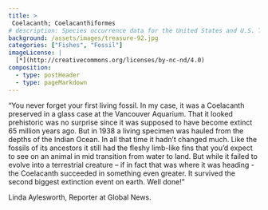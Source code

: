 ```yaml
---
title: >
 Coelacanth; Coelacanthiformes
# description: Species occurrence data for the United States and U.S. Territories.
background: /assets/images/treasure-92.jpg
categories: ["Fishes", "Fossil"]
imageLicense: |
  [*](http://creativecommons.org/licenses/by-nc-nd/4.0)
composition:
  - type: postHeader
  - type: pageMarkdown
---
```


“You never forget your first living fossil. In my case, it was a Coelacanth preserved in a glass case at the Vancouver Aquarium. That it looked prehistoric was no surprise since it was supposed to have become extinct 65 million years ago. But in 1938 a living specimen was hauled from the depths of the Indian Ocean. In all that time it hadn’t changed much. Like the fossils of its ancestors it still had the fleshy limb-like fins that you’d expect to see on an animal in mid transition from water to land. But while it failed to evolve into a terrestrial creature – if in fact that was where it was heading - the Coelacanth succeeded in something even greater. It survived the second biggest extinction event on earth. Well done!”

Linda Aylesworth, Reporter at Global News.